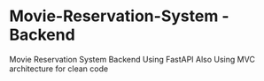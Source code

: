 # Movie-Reservation-System - Backend
Movie Reservation System Backend Using FastAPI
Also Using MVC architecture for clean code
